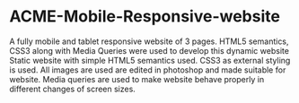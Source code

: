 # ACME-Mobile-Responsive-website
A fully mobile and tablet responsive website of 3 pages. HTML5 semantics, CSS3 along with Media Queries were used to develop this dynamic website
Static website with simple HTML5 semantics used. CSS3 as external styling is used. All images are used are edited in photoshop and made suitable for website.
Media queries are used to make website behave properly in different changes of screen sizes.
